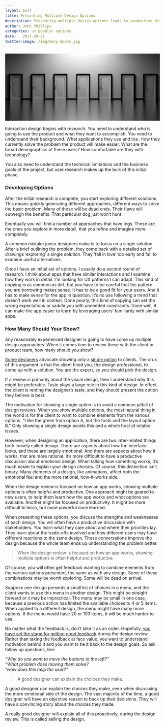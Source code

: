 ```yaml
---
layout: post
title: Presenting Multiple Design Options
description: Presenting multiple design options leads to productive discussions and better design
author: John Phillips
categories: ux popular options
date:   2017-09-21 
twitter-image: /img/many-doors.jpg
---
```


<div class="main wide">
	<img src="/img/many-doors.jpg" class="full-width">
</div>

Interaction design begins with research. You need to understand who is going to use the product and what they want to accomplish. You need to understand their background. What applications they use and like. How they currently solve the problem the product will make easier. What are the broad demographics of these users? How comfortable are they with technology?

You also need to understand the technical limitations and the business goals of the project, but user research makes up the bulk of this initial phase.


### Developing Options

After the initial research is complete, you start exploring different solutions. This means quickly generating different approaches, different ways to solve the basic problem. Many of these will be dead ends. Their flaws will outweigh the benefits. That particular dog just won’t hunt.

Eventually you will find a number of approaches that have legs. These are the ones you explore in more detail, that you refine and imagine more completely.

A common mistake junior designers make is to focus on a single solution. After a brief outlining the problem, they come back with a detailed set of drawings ‘exploring’ a single solution. They ‘fall in love’ too early and fail to examine useful alternatives.

Once I have an initial set of options, I usually do a second round of research. I think about apps that have similar interactions and I examine how they work in detail. I’m looking for UX patterns I can adapt. This kind of copying is as common as dirt, but you have to be careful that the pattern you are borrowing makes sense. It has to be a good fit for your users. And it has to make sense for the app in question. It’s no use following a trend that doesn’t work well in context. Done poorly, this kind of copying can set the wrong expectations or saddle you with unneeded constraints. Done well, it can make the app easier to learn by leveraging users’ familiarity with similar apps.

### How Many Should Your Show?

Any reasonably experienced designer is going to have come up multiple design approaches. When it comes time to review these with the client or product team, how many should you show?

[Some designers][1] advocate showing only a [single option][2] to clients. The crux of this argument is that the client hired you, the design professional, to come up with a solution. You are the expert, so you should pick the design.

[1]: https://blog.prototypr.io/presenting-multiple-design-options-to-your-clients-just-dont-5818bb29b6fc

[2]: https://worthwhile.com/blog/2013/11/20/presenting-design-clients/

If a review is primarily about the visual design, then I understand why this might be preferable. Taste plays a large role in this kind of design. In effect, the client is renting the designer’s taste, and they should present the option they believe is best.

The motivation for showing a single option is to avoid a common pitfall of design reviews. When you show multiple options, the most natural thing in the world is for the client to want to combine elements from the various options. “I like the green from option A, but the fonts and the layout option B.” Only showing a single design avoids this and a whole host of related issues.

However, when designing an application, there are two inter-related things both loosely called design. There are aspects about how the interface looks, and these are largely emotional. And there are aspects about how it works, that are more rational. It’s more difficult to have a productive discussion about emotional design. When talking how something works, it’s much easier to explain your design choices. Of course, this distinction isn’t binary. Many elements of a design, like animations, affect both the emotional feel and the more rational, how-it-works side.

When the design review is focused on how an app works, showing multiple options is often helpful and productive. One approach might be geared to new users, to help them learn how the app works and what options are available. Another might be focused on productivity. It might be more difficult to learn, but more powerful once learned.

When presenting these options, you discuss the strengths and weaknesses of each design. You will often have a productive discussion with stakeholders. You learn what they care about and where their priorities lay. They learn about the trade-offs involved and how different users may have different reactions to the same design. These conversations improve the design because the whole team ends up understanding the problem better.


> When the design review is focused on how an app works, showing multiple options is often helpful and productive.

Of course, you will often get feedback wanting to combine elements from the various options presented, the same as with any design. Some of these combinations may be worth exploring. Some will be dead on arrival.

Suppose one design presents a small list of choices in a menu, and the client wants to use this menu in another design. This might be straight forward or it may be impractical. The menu may be small in one case, because a previous action has limited the available choices to 4 or 5 items. When applied to a different design, the menu might have many more options. If the menu would have 20 or 100 items, it will be much harder to use. 


No matter what the feedback is, don’t take it as an order. Hopefully, [you have set the stage for getting good feedback][3] during the design review. Rather than taking the feedback at face value, you want to understand motivation behind it and you want to tie it back to the design goals. So ask follow up questions, like:

[3]: http://muledesign.com/2017/05/designing-for-better-feedback

*“Why do you want to move the buttons to the left?”  
“What problem does moving them solve?  
“How does this help the user?”*

<!-- ### Design is Rational -->

> A good designer can explain the choices they make.

A good designer can explain the choices they make, even when discussing the more emotional side of the design. The vast majority of the time, a good designer will have an objective reason to back up their decisions. They will have a convincing story about the choices they made.

A really good designer will explain all of this proactively, during the design review. This is called selling the design. 
